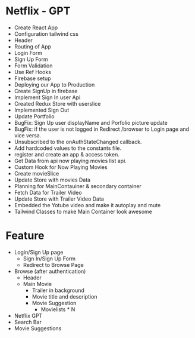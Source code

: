 # Netflix - GPT
-  Create React App
- Configuration tailwind css
- Header
- Routing of App
- Login Form 
- Sign Up Form
- Form Validation
- Use Ref Hooks
- Firebase setup
- Deploying our App to Production
- Create SignUp in firebase
- Implement Sign In user Api
- Created Redux Store with userslice 
- Implemented Sign Out
- Update Portfolio
- BugFix: Sign Up user displayName and Porfolio picture update
- BugFix: if the user is not logged in Redirect /browser to Login page and vice versa.
- Unsubscribed to the onAuthStateChanged callback.
- Add hardcoded values to the constants file.
- register and create an app & access token.
- Get Data from api now playing movies list api.
- Custom Hook for Now Playing Movies
- Create movieSlice
- Update Store with movies Data
- Planning for MainContauiner & secondary container
- Fetch Data for Trailer Video
- Update Store with Trailer Video Data
- Embedded the Yotube video and make it autoplay and mute
- Tailwind Classes to make Main Container look awesome


# Feature
- Login/Sign Up page
  - Sign In/Sign Up Form
  - Redirect to Browse Page
- Browse (after authentication)
   - Header
   - Main Movie
     - Trailer in background
     - Movie title and description
     - Movie Suggestion
       - Movielists * N
- Netflix GPT
 - Search Bar
 - Movie Suggestions

        